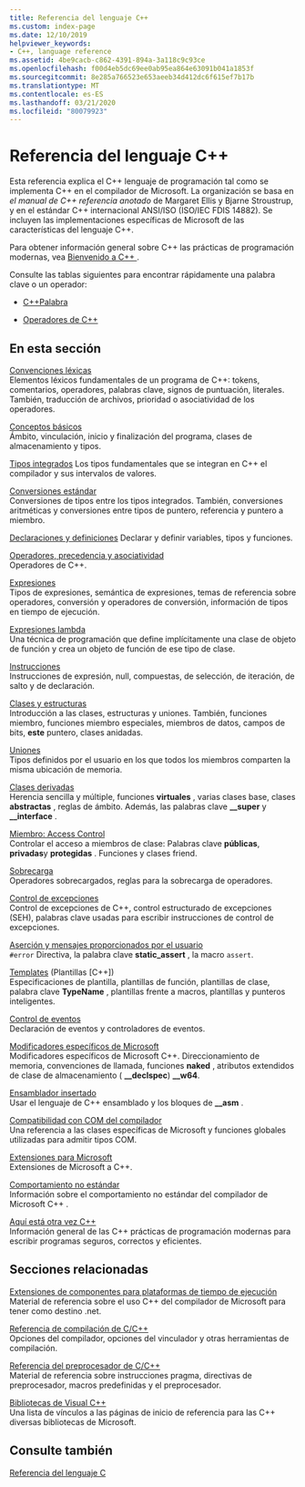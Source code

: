 ```yaml
---
title: Referencia del lenguaje C++
ms.custom: index-page
ms.date: 12/10/2019
helpviewer_keywords:
- C++, language reference
ms.assetid: 4be9cacb-c862-4391-894a-3a118c9c93ce
ms.openlocfilehash: f00d4eb5dc69ee0ab95ea864e63091b041a1853f
ms.sourcegitcommit: 8e285a766523e653aeeb34d412dc6f615ef7b17b
ms.translationtype: MT
ms.contentlocale: es-ES
ms.lasthandoff: 03/21/2020
ms.locfileid: "80079923"
---
```

# <a name="c-language-reference"></a>Referencia del lenguaje C++

Esta referencia explica el C++ lenguaje de programación tal como se implementa C++ en el compilador de Microsoft. La organización se basa en *el manual de C++ referencia anotado* de Margaret Ellis y Bjarne Stroustrup, y en el estándar C++ internacional ANSI/ISO (ISO/IEC FDIS 14882). Se incluyen las implementaciones específicas de Microsoft de las características del lenguaje C++.

Para obtener información general sobre C++ las prácticas de programación modernas, vea [Bienvenido a C++ ](welcome-back-to-cpp-modern-cpp.md).

Consulte las tablas siguientes para encontrar rápidamente una palabra clave o un operador:

- [C++Palabra](../cpp/keywords-cpp.md)

- [Operadores de C++](../cpp/cpp-built-in-operators-precedence-and-associativity.md)

## <a name="in-this-section"></a>En esta sección

[Convenciones léxicas](../cpp/lexical-conventions.md)<br/>
Elementos léxicos fundamentales de un programa de C++: tokens, comentarios, operadores, palabras clave, signos de puntuación, literales. También, traducción de archivos, prioridad o asociatividad de los operadores.

[Conceptos básicos](../cpp/basic-concepts-cpp.md)<br/>
Ámbito, vinculación, inicio y finalización del programa, clases de almacenamiento y tipos.

[Tipos integrados](fundamental-types-cpp.md) Los tipos fundamentales que se integran en C++ el compilador y sus intervalos de valores.

[Conversiones estándar](../cpp/standard-conversions.md)<br/>
Conversiones de tipos entre los tipos integrados. También, conversiones aritméticas y conversiones entre tipos de puntero, referencia y puntero a miembro.

[Declaraciones y definiciones](declarations-and-definitions-cpp.md) Declarar y definir variables, tipos y funciones.

[Operadores, precedencia y asociatividad](../cpp/cpp-built-in-operators-precedence-and-associativity.md)<br/>
Operadores de C++.

[Expresiones](../cpp/expressions-cpp.md)<br/>
Tipos de expresiones, semántica de expresiones, temas de referencia sobre operadores, conversión y operadores de conversión, información de tipos en tiempo de ejecución.

[Expresiones lambda](../cpp/lambda-expressions-in-cpp.md)<br/>
Una técnica de programación que define implícitamente una clase de objeto de función y crea un objeto de función de ese tipo de clase.

[Instrucciones](../cpp/statements-cpp.md)<br/>
Instrucciones de expresión, null, compuestas, de selección, de iteración, de salto y de declaración.

[Clases y estructuras](../cpp/classes-and-structs-cpp.md)<br/>
Introducción a las clases, estructuras y uniones. También, funciones miembro, funciones miembro especiales, miembros de datos, campos de bits, **este** puntero, clases anidadas.

[Uniones](unions.md)<br/>
Tipos definidos por el usuario en los que todos los miembros comparten la misma ubicación de memoria.

[Clases derivadas](../cpp/inheritance-cpp.md)<br/>
Herencia sencilla y múltiple, funciones **virtuales** , varias clases base, clases **abstractas** , reglas de ámbito. Además, las palabras clave **__super** y **__interface** .

[Miembro: Access Control](../cpp/member-access-control-cpp.md)<br/>
Controlar el acceso a miembros de clase: Palabras clave **públicas**, **privadas**y **protegidas** . Funciones y clases friend.

[Sobrecarga](operator-overloading.md)<br/>
Operadores sobrecargados, reglas para la sobrecarga de operadores.

[Control de excepciones](../cpp/exception-handling-in-visual-cpp.md)<br/>
Control de excepciones de C++, control estructurado de excepciones (SEH), palabras clave usadas para escribir instrucciones de control de excepciones.

[Aserción y mensajes proporcionados por el usuario](../cpp/assertion-and-user-supplied-messages-cpp.md)<br/>
`#error` Directiva, la palabra clave **static_assert** , la macro `assert`.

[Templates](../cpp/templates-cpp.md) (Plantillas [C++])<br/>
Especificaciones de plantilla, plantillas de función, plantillas de clase, palabra clave **TypeName** , plantillas frente a macros, plantillas y punteros inteligentes.

[Control de eventos](../cpp/event-handling.md)<br/>
Declaración de eventos y controladores de eventos.

[Modificadores específicos de Microsoft](../cpp/microsoft-specific-modifiers.md)<br/>
Modificadores específicos de Microsoft C++. Direccionamiento de memoria, convenciones de llamada, funciones **naked** , atributos extendidos de clase de almacenamiento ( **__declspec**) **__w64**.

[Ensamblador insertado](../assembler/inline/inline-assembler.md)<br/>
Usar el lenguaje de C++ ensamblado y los bloques de **__asm** .

[Compatibilidad con COM del compilador](../cpp/compiler-com-support.md)<br/>
Una referencia a las clases específicas de Microsoft y funciones globales utilizadas para admitir tipos COM.

[Extensiones para Microsoft](../cpp/microsoft-extensions.md)<br/>
Extensiones de Microsoft a C++.

[Comportamiento no estándar](../cpp/nonstandard-behavior.md)<br/>
Información sobre el comportamiento no estándar del compilador de Microsoft C++ .

[Aquí está otra vez C++](welcome-back-to-cpp-modern-cpp.md)<br/>
Información general de las C++ prácticas de programación modernas para escribir programas seguros, correctos y eficientes.

## <a name="related-sections"></a>Secciones relacionadas

[Extensiones de componentes para plataformas de tiempo de ejecución](../extensions/component-extensions-for-runtime-platforms.md)<br/>
Material de referencia sobre el uso C++ del compilador de Microsoft para tener como destino .net.

[Referencia de compilación de C/C++](../build/reference/c-cpp-building-reference.md)<br/>
Opciones del compilador, opciones del vinculador y otras herramientas de compilación.

[Referencia del preprocesador de C/C++](../preprocessor/c-cpp-preprocessor-reference.md)<br/>
Material de referencia sobre instrucciones pragma, directivas de preprocesador, macros predefinidas y el preprocesador.

[Bibliotecas de Visual C++](../standard-library/cpp-standard-library-reference.md)<br/>
Una lista de vínculos a las páginas de inicio de referencia para las C++ diversas bibliotecas de Microsoft.

## <a name="see-also"></a>Consulte también

[Referencia del lenguaje C](../c-language/c-language-reference.md)
